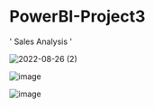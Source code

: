 # PowerBI-Project3
' Sales Analysis '

![2022-08-26 (2)](https://user-images.githubusercontent.com/83010684/186838535-06f3de9b-53f1-4da4-bf6d-307ea32fe057.png)




![image](https://github.com/jiyamaryjoseph/PowerBI-Project2/assets/83010684/4887a576-52d1-46f6-b7bf-4bc4c6df3622)



![image](https://github.com/jiyamaryjoseph/PowerBI-Project2/assets/83010684/7e6548ae-3691-454a-a69f-aae483823cb6)

